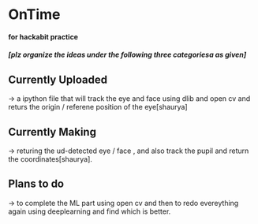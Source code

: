 # OnTime
#### for hackabit practice
##### [plz organize the ideas under the following three categoriesa as given]


## Currently Uploaded
->  a ipython file that will track the eye and face using dlib and open cv and returs the origin / referene position of the eye[shaurya]

## Currently Making
->  returing the ud-detected eye / face , and also track the pupil and return the coordinates[shaurya].

## Plans to do
-> to complete the ML part using open cv and then to redo evereything again using deeplearning and find which is better.
